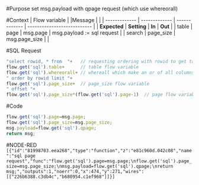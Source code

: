 #Purpose
set msg.payload with qpage request (which use whereorall)

#Context
| Flow variable |				        |Message		    |				                      |
| ------------- | ------------- | ------------- | --------------------------- |
| **Expected**	| **Setting** 	| **In**		    | **Out**		                  |
| table   		  | page     		  |	msg.page      | msg.payload := sql request 	|
| search        | page_size     | msg.page_size |                             |

#SQL Request
```javascript
"select rowid, * from  "+   // requesting ordering with rowid to get table rows creation order (this is database backend dependent) 
flow.get('sql').table+      // table flow variable
flow.get('sql').whereorall+ // whereall which make an or of all columns like
" order by rowid limit "+
flow.get('sql').page_size+  // page_size flow variable
" offset "+
flow.get('sql').page_size*(flow.get('sql').page-1)  // page flow variable
```

#Code
```javascript
flow.get('sql').page=msg.page;
flow.get('sql').page_size=msg.page_size;
msg.payload=flow.get('sql').qpage;
return msg;
```
#NODE-RED
`
[{"id":"81998703.eea268","type":"function","z":"e81c960d.042c08","name":"sql page request","func":"flow.get('sql').page=msg.page;\nflow.get('sql').page_size=msg.page_size;\nmsg.payload=flow.get('sql').qpage;\nreturn msg;","outputs":1,"noerr":0,"x":474,"y":271,"wires":[["226b6388.c3db4c","b680954.c1ef968"]]}]
`
